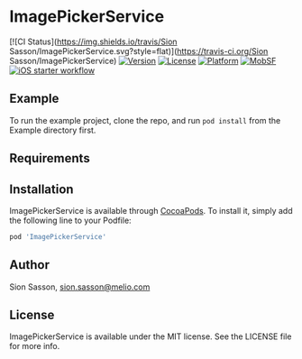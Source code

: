 # ImagePickerService

[![CI Status](https://img.shields.io/travis/Sion Sasson/ImagePickerService.svg?style=flat)](https://travis-ci.org/Sion Sasson/ImagePickerService)
[![Version](https://img.shields.io/cocoapods/v/ImagePickerService.svg?style=flat)](https://cocoapods.org/pods/ImagePickerService)
[![License](https://img.shields.io/cocoapods/l/ImagePickerService.svg?style=flat)](https://cocoapods.org/pods/ImagePickerService)
[![Platform](https://img.shields.io/cocoapods/p/ImagePickerService.svg?style=flat)](https://cocoapods.org/pods/ImagePickerService)
[![MobSF](https://github.com/melio-engineering/ImagePickerService/actions/workflows/mobsf.yml/badge.svg?branch=main)](https://github.com/melio-engineering/ImagePickerService/actions/workflows/mobsf.yml)
[![iOS starter workflow](https://github.com/melio-engineering/ImagePickerService/actions/workflows/ios.yml/badge.svg?branch=main)](https://github.com/melio-engineering/ImagePickerService/actions/workflows/ios.yml)

## Example

To run the example project, clone the repo, and run `pod install` from the Example directory first.

## Requirements

## Installation

ImagePickerService is available through [CocoaPods](https://cocoapods.org). To install
it, simply add the following line to your Podfile:

```ruby
pod 'ImagePickerService'
```

## Author

Sion Sasson, sion.sasson@melio.com

## License

ImagePickerService is available under the MIT license. See the LICENSE file for more info.
